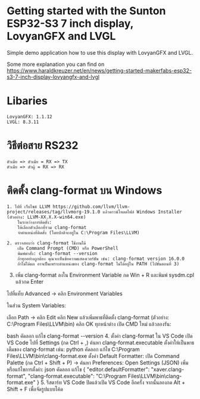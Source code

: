 # Getting started with the Sunton ESP32-S3 7 inch display, LovyanGFX and LVGL

Simple demo application how to use this display with LovyanGFX and LVGL.

Some more explanation you can find on https://www.haraldkreuzer.net/en/news/getting-started-makerfabs-esp32-s3-7-inch-display-lovyangfx-and-lvgl


# Libaries
    LovyanGFX: 1.1.12
    LVGL: 8.3.11

# วิธีต่อสาย RS232
    ตัวเมีย => ตัวเมีย = RX => TX
    ตัวเมีย => ตัวผู้ = RX => RX
    
# ติดตั้ง clang-format บน Windows
    1. ไปที่ เว็บไซต์ LLVM https://github.com/llvm/llvm-project/releases/tag/llvmorg-19.1.0 แล้วดาวน์โหลดไฟล์ Windows Installer (ตัวอย่าง: LLVM-XX.X.X-win64.exe)
        ในระหว่างการติดตั้ง:
        ให้เลือกตัวเลือกที่รวม clang-format
        จำตำแหน่งที่ติดตั้ง (โดยปกติจะอยู่ใน C:\Program Files\LLVM)

    2. ตรวจสอบว่า clang-format ใช้งานได้
        เปิด Command Prompt (CMD) หรือ PowerShell
        พิมพ์คำสั่ง: clang-format --version
        ถ้าทุกอย่างถูกต้อง คุณจะเห็นข้อความแสดงเวอร์ชัน เช่น: clang-format version 16.0.0
        ถ้าไม่ได้ผล อาจเป็นเพราะตำแหน่งของ clang-format ไม่ได้อยู่ใน PATH (ไปขั้นตอนที่ 3)

3. เพิ่ม clang-format ลงใน Environment Variable
กด Win + R และพิมพ์ sysdm.cpl แล้วกด Enter

ไปที่แท็บ Advanced → คลิก Environment Variables

ในส่วน System Variables:

เลือก Path → คลิก Edit
คลิก New แล้วเพิ่มพาธที่ติดตั้ง clang-format (ตัวอย่าง: C:\Program Files\LLVM\bin)
คลิก OK ทุกหน้าต่าง
เปิด CMD ใหม่ แล้วลองรัน:

bash
คัดลอก
แก้ไข
clang-format --version
4. ตั้งค่า clang-format ใน VS Code
เปิด VS Code
ไปที่ Settings (กด Ctrl + ,)
ค้นหา clang-format.executable
ตั้งค่าให้เป็นพาธเต็มของ clang-format เช่น:
python
คัดลอก
แก้ไข
C:\Program Files\LLVM\bin\clang-format.exe
ตั้งค่า Default Formatter:
เปิด Command Palette (กด Ctrl + Shift + P) → ค้นหา Preferences: Open Settings (JSON)
เพิ่มหรือแก้ไขการตั้งค่า:
json
คัดลอก
แก้ไข
{
  "editor.defaultFormatter": "xaver.clang-format",
  "clang-format.executable": "C:\\Program Files\\LLVM\\bin\\clang-format.exe"
}
5. รีสตาร์ท VS Code
ปิดแล้วเปิด VS Code อีกครั้ง จากนั้นลองกด Alt + Shift + F เพื่อจัดรูปแบบโค้ด

